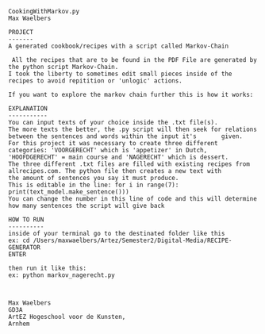 	CookingWithMarkov.py
	Max Waelbers

	PROJECT
	-------
  	A generated cookbook/recipes with a script called Markov-Chain

 	 All the recipes that are to be found in the PDF File are generated by the python script Markov-Chain.
  	I took the liberty to sometimes edit small pieces inside of the recipes to avoid repitition or 'unlogic' actions.

	If you want to explore the markov chain further this is how it works:

	EXPLANATION
	-----------
	You can input texts of your choice inside the .txt file(s). 
	The more texts the better, the .py script will then seek for relations 	between the sentences and words within the input it's 		given.
	For this project it was necessary to create three different categories: 'VOORGERECHT' which is 'appetizer' in Dutch, 			'HOOFDGERECHT' = main course and 'NAGERECHT' which is dessert.
	The three different .txt files are filled with existing recipes from allrecipes.com. The python file then creates a new text with
	the amount of sentences you say it must produce.
	This is editable in the line: for i in range(7): print(text_model.make_sentence()))
	You can change the number in this line of code and this will determine how many sentences the script will give back
	
	HOW TO RUN
	----------
	inside of your terminal go to the destinated folder like this
	ex: cd /Users/maxwaelbers/Artez/Semester2/Digital-Media/RECIPE-GENERATOR 
	ENTER

	then run it like this: 
	ex: python markov_nagerecht.py 



	Max Waelbers
	GD3A
	ArtEZ Hogeschool voor de Kunsten,
	Arnhem
